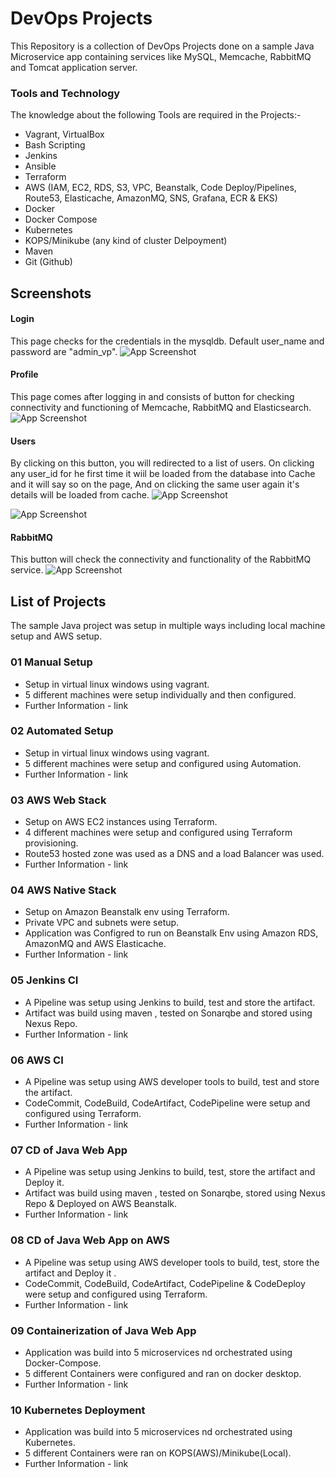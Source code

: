 
# DevOps Projects

This Repository is a collection of DevOps Projects done on a sample Java Microservice app containing services like MySQL, Memcache, RabbitMQ and Tomcat application server.

### Tools and Technology
The knowledge about the following Tools are required in the Projects:-
- Vagrant, VirtualBox
- Bash Scripting
- Jenkins 
- Ansible 
- Terraform
- AWS (IAM, EC2, RDS, S3, VPC, Beanstalk, Code Deploy/Pipelines, Route53, Elasticache, AmazonMQ, SNS, Grafana, ECR & EKS)
- Docker
- Docker Compose
- Kubernetes
- KOPS/Minikube (any kind of cluster Delpoyment)
- Maven
- Git (Github)



## Screenshots
#### Login 
This page checks for the credentials in the mysqldb.
Default user_name and password are "admin_vp".
![App Screenshot](https://via.placeholder.com/468x300?text=App+Screenshot+Here)

#### Profile 
This page comes after logging in and consists of button for checking connectivity and functioning of Memcache, RabbitMQ and Elasticsearch.
![App Screenshot](https://via.placeholder.com/468x300?text=App+Screenshot+Here) 

#### Users
By clicking on this button, you will redirected to a list of users. On clicking any user_id for he first time it wiil be loaded from the database into Cache and it will say so on the page, And on clicking the same user again it's details will be loaded from cache.
![App Screenshot](https://via.placeholder.com/468x300?text=App+Screenshot+Here)

![App Screenshot](https://via.placeholder.com/468x300?text=App+Screenshot+Here)

#### RabbitMQ
This button will check the connectivity and functionality of the RabbitMQ service.
![App Screenshot](https://via.placeholder.com/468x300?text=App+Screenshot+Here)



## List of Projects
The sample Java project was setup in multiple ways including local machine setup and AWS setup.
### 01 Manual Setup
- Setup in virtual linux windows using vagrant.
- 5 different machines were setup individually and then configured.
- Further Information - link
### 02 Automated Setup
- Setup in virtual linux windows using vagrant.
- 5 different machines were setup and configured using Automation.
- Further Information - link
### 03 AWS Web Stack
- Setup on AWS EC2 instances using Terraform.
- 4 different machines were setup and configured using Terraform provisioning.
- Route53 hosted zone was used as a DNS and a load Balancer was used.
- Further Information - link
### 04 AWS Native Stack
- Setup on Amazon Beanstalk env using Terraform.
- Private VPC and subnets were setup. 
- Application was Configred to run on Beanstalk Env using Amazon RDS, AmazonMQ and AWS Elasticache.
- Further Information - link
### 05 Jenkins CI 
- A Pipeline was setup using Jenkins to build, test and store the artifact.
- Artifact was build using maven , tested on Sonarqbe and stored using Nexus Repo.
- Further Information - link
### 06 AWS CI 
- A Pipeline was setup using AWS developer tools to build, test and store the artifact.
- CodeCommit, CodeBuild, CodeArtifact, CodePipeline were setup and configured using Terraform.
- Further Information - link
### 07 CD of Java Web App
- A Pipeline was setup using Jenkins to build, test, store the artifact and Deploy it.
- Artifact was build using maven , tested on Sonarqbe, stored using Nexus Repo & Deployed on AWS Beanstalk.
- Further Information - link
### 08 CD of Java Web App on AWS
- A Pipeline was setup using AWS developer tools to build, test, store the artifact and Deploy it .
- CodeCommit, CodeBuild, CodeArtifact, CodePipeline & CodeDeploy were setup and configured using Terraform.
- Further Information - link
### 09 Containerization of Java Web App
- Application was build into 5 microservices nd orchestrated using Docker-Compose. 
- 5 different Containers were configured and ran on docker desktop.
- Further Information - link
### 10 Kubernetes Deployment 
- Application was build into 5 microservices nd orchestrated using Kubernetes. 
- 5 different Containers were ran on KOPS(AWS)/Minikube(Local).
- Further Information - link